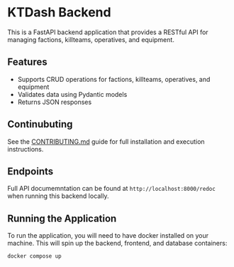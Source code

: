 # KTDash Backend

This is a FastAPI backend application that provides a RESTful API for managing factions, killteams, operatives, and equipment.

## Features

* Supports CRUD operations for factions, killteams, operatives, and equipment
* Validates data using Pydantic models
* Returns JSON responses

## Continubuting
See the [CONTRIBUTING.md](./CONTRIBUTING.md) guide for full installation and execution instructions.

## Endpoints

Full API documemntation can be found at `http://localhost:8000/redoc` when running this backend locally.

## Running the Application

To run the application, you will need to have docker installed on your machine. This will spin up the backend, frontend, and database containers:
```bash
docker compose up
```